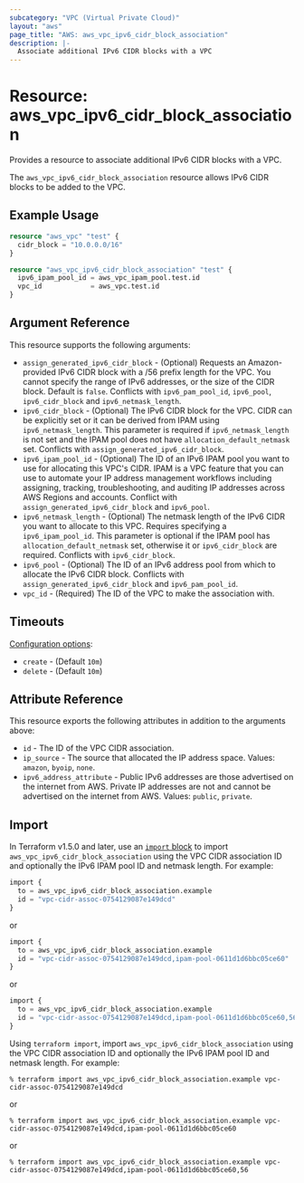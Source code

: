 ```yaml
---
subcategory: "VPC (Virtual Private Cloud)"
layout: "aws"
page_title: "AWS: aws_vpc_ipv6_cidr_block_association"
description: |-
  Associate additional IPv6 CIDR blocks with a VPC
---
```


# Resource: aws_vpc_ipv6_cidr_block_association

Provides a resource to associate additional IPv6 CIDR blocks with a VPC.

The `aws_vpc_ipv6_cidr_block_association` resource allows IPv6 CIDR blocks to be added to the VPC.

## Example Usage

```terraform
resource "aws_vpc" "test" {
  cidr_block = "10.0.0.0/16"
}

resource "aws_vpc_ipv6_cidr_block_association" "test" {
  ipv6_ipam_pool_id = aws_vpc_ipam_pool.test.id
  vpc_id            = aws_vpc.test.id
}
```

## Argument Reference

This resource supports the following arguments:

* `assign_generated_ipv6_cidr_block` - (Optional) Requests an Amazon-provided IPv6 CIDR block with a /56 prefix length for the VPC. You cannot specify the range of IPv6 addresses, or the size of the CIDR block. Default is `false`. Conflicts with `ipv6_pam_pool_id`, `ipv6_pool`, `ipv6_cidr_block` and `ipv6_netmask_length`.
* `ipv6_cidr_block` - (Optional) The IPv6 CIDR block for the VPC. CIDR can be explicitly set or it can be derived from IPAM using `ipv6_netmask_length`. This parameter is required if `ipv6_netmask_length` is not set and the IPAM pool does not have `allocation_default_netmask` set. Conflicts with `assign_generated_ipv6_cidr_block`.
* `ipv6_ipam_pool_id` - (Optional) The ID of an IPv6 IPAM pool you want to use for allocating this VPC's CIDR. IPAM is a VPC feature that you can use to automate your IP address management workflows including assigning, tracking, troubleshooting, and auditing IP addresses across AWS Regions and accounts. Conflict with `assign_generated_ipv6_cidr_block` and `ipv6_pool`.
* `ipv6_netmask_length` - (Optional) The netmask length of the IPv6 CIDR you want to allocate to this VPC. Requires specifying a `ipv6_ipam_pool_id`. This parameter is optional if the IPAM pool has `allocation_default_netmask` set, otherwise it or `ipv6_cidr_block` are required. Conflicts with `ipv6_cidr_block`.
* `ipv6_pool` - (Optional) The  ID of an IPv6 address pool from which to allocate the IPv6 CIDR block. Conflicts with `assign_generated_ipv6_cidr_block` and `ipv6_pam_pool_id`.
* `vpc_id` - (Required) The ID of the VPC to make the association with.

## Timeouts

[Configuration options](https://developer.hashicorp.com/terraform/language/resources/syntax#operation-timeouts):

- `create` - (Default `10m`)
- `delete` - (Default `10m`)

## Attribute Reference

This resource exports the following attributes in addition to the arguments above:

* `id` - The ID of the VPC CIDR association.
* `ip_source` - The source that allocated the IP address space. Values: `amazon`, `byoip`, `none`.
* `ipv6_address_attribute` - Public IPv6 addresses are those advertised on the internet from AWS. Private IP addresses are not and cannot be advertised on the internet from AWS. Values: `public`, `private`.

## Import

In Terraform v1.5.0 and later, use an [`import` block](https://developer.hashicorp.com/terraform/language/import) to import `aws_vpc_ipv6_cidr_block_association` using the VPC CIDR association ID and optionally the IPv6 IPAM pool ID and netmask length. For example:

```terraform
import {
  to = aws_vpc_ipv6_cidr_block_association.example
  id = "vpc-cidr-assoc-0754129087e149dcd"
}
```

or

```terraform
import {
  to = aws_vpc_ipv6_cidr_block_association.example
  id = "vpc-cidr-assoc-0754129087e149dcd,ipam-pool-0611d1d6bbc05ce60"
}
```

or

```terraform
import {
  to = aws_vpc_ipv6_cidr_block_association.example
  id = "vpc-cidr-assoc-0754129087e149dcd,ipam-pool-0611d1d6bbc05ce60,56"
}
```

Using `terraform import`, import `aws_vpc_ipv6_cidr_block_association` using the VPC CIDR association ID and optionally the IPv6 IPAM pool ID and netmask length. For example:

```console
% terraform import aws_vpc_ipv6_cidr_block_association.example vpc-cidr-assoc-0754129087e149dcd
```

or

```console
% terraform import aws_vpc_ipv6_cidr_block_association.example vpc-cidr-assoc-0754129087e149dcd,ipam-pool-0611d1d6bbc05ce60
```

or

```console
% terraform import aws_vpc_ipv6_cidr_block_association.example vpc-cidr-assoc-0754129087e149dcd,ipam-pool-0611d1d6bbc05ce60,56
```
